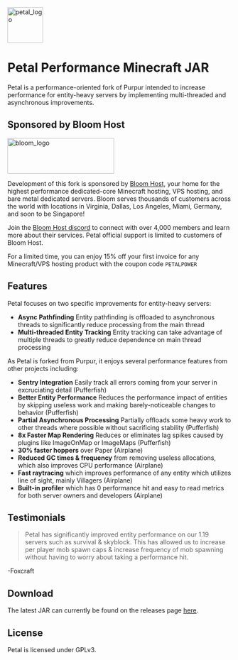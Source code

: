 [website]: https://bloom.host
[discord]: https://discord.gg/bloom
[release]: https://github.com/Bloom-host/Petal/releases

<img src="https://bloom.host/assets/images/Petal.png" alt="petal_logo" width="80" height="80">

# Petal Performance Minecraft JAR

Petal is a performance-oriented fork of Purpur intended to increase performance for entity-heavy servers by implementing multi-threaded and asynchronous improvements.

## Sponsored by Bloom Host

<img src="https://bloom.host/assets/images/logo-white.svg" alt="bloom_logo" width="240" height="80">

Development of this fork is sponsored by [Bloom Host][website], your home for the highest performance dedicated-core Minecraft hosting, VPS hosting, and bare metal dedicated servers. Bloom serves thousands of customers across the world with locations in Virginia, Dallas, Los Angeles, Miami, Germany, and soon to be Singapore! 

Join the [Bloom Host discord][discord] to connect with over 4,000 members and learn more about their services. Petal official support is limited to customers of Bloom Host.

For a limited time, you can enjoy 15% off your first invoice for any Minecraft/VPS hosting product with the coupon code `PETALPOWER`

## Features

Petal focuses on two specific improvements for entity-heavy servers:

- **Async Pathfinding** Entity pathfinding is offloaded to asynchronous threads to significantly reduce processing from the main thread
- **Multi-threaded Entity Tracking** Entity tracking can take advantage of multiple threads to greatly reduce dependence on main thread processing


As Petal is forked from Purpur, it enjoys several performance features from other projects including:

- **Sentry Integration** Easily track all errors coming from your server in excruciating detail (Pufferfish)
- **Better Entity Performance** Reduces the performance impact of entities by skipping useless work and making barely-noticeable changes to behavior (Pufferfish)
- **Partial Asynchronous Processing** Partially offloads some heavy work to other threads where possible without sacrificing stability (Pufferfish)
- **8x Faster Map Rendering** Reduces or eliminates lag spikes caused by plugins like ImageOnMap or ImageMaps (Pufferfish)
- **30% faster hoppers** over Paper (Airplane)
- **Reduced GC times & frequency** from removing useless allocations, which also improves CPU performance (Airplane)
- **Fast raytracing** which improves performance of any entity which utilizes line of sight, mainly Villagers (Airplane)
- **Built-in profiler** which has 0 performance hit and easy to read metrics for both server owners and developers (Airplane)

## Testimonials

> Petal has significantly improved entity performance on our 1.19 servers such as survival & skyblock. This has allowed us to increase per player mob spawn caps & increase frequency of mob spawning without having to worry about taking a performance hit.

-Foxcraft

## Download

The latest JAR can currently be found on the releases page [here][release].

## License

Petal is licensed under GPLv3.
